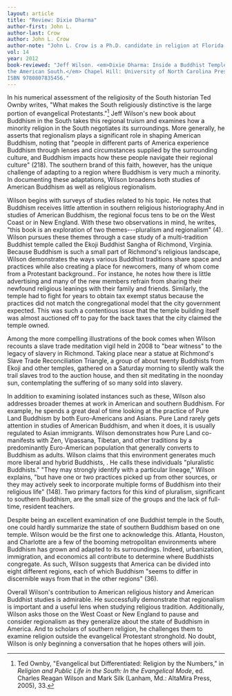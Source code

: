 ```yaml
---
layout: article
title: "Review: Dixie Dharma"
author-first: John L.
author-last: Crow
author: John L. Crow
author-note: "John L. Crow is a Ph.D. candidate in religion at Florida State University."
vol: 14
year: 2012
book-reviewed: "Jeff Wilson. <em>Dixie Dharma: Inside a Buddhist Temple in 
the American South.</em> Chapel Hill: University of North Carolina Press, 2012. 281 pp.
ISBN 9780807835456."
---
```


In his numerical assessment of the religiosity of the South historian
Ted Ownby writes, "What makes the South religiously distinctive is the
large portion of evangelical Protestants."[^1] Jeff Wilson's new book
about Buddhism in the South takes this regional truism and examines how
a minority religion in the South negotiates its surroundings. More
generally, he asserts that regionalism plays a significant role in
shaping American Buddhism, noting that "people in different parts of
America experience Buddhism through lenses and circumstances supplied by
the surrounding culture, and Buddhism impacts how these people navigate
their regional culture" (218). The southern brand of this faith,
however, has the unique challenge of adapting to a region where Buddhism
is very much a minority. In documenting these adaptations, Wilson
broadens both studies of American Buddhism as well as religious
regionalism.

Wilson begins with surveys of studies related to his topic. He notes
that Buddhism receives little attention in southern religious
historiography.And in studies of American Buddhism, the regional focus
tens to be on the West Coast or in New England. With these two
observations in mind, he writes, "this book is an exploration of two
themes---pluralism and regionalism" (4). Wilson pursues these themes
through a case study of a multi-tradition Buddhist temple called the
Ekoji Buddhist Sangha of Richmond, Virginia. Because Buddhism is such a
small part of Richmond's religious landscape, Wilson demonstrates the
ways various Buddhist traditions share space and practices while also
creating a place for newcomers, many of whom come from a Protestant
background.. For instance, he notes how there is little advertising and
many of the new members refrain from sharing their newfound religious
leanings with their family and friends. Similarly, the temple had to
fight for years to obtain tax exempt status because the practices did
not match the congregational model that the city government expected.
This was such a contentious issue that the temple building itself was
almost auctioned off to pay for the back taxes that the city claimed the
temple owned.

Among the more compelling illustrations of the book comes when Wilson
recounts a slave trade meditation vigil held in 2008 to "bear witness"
to the legacy of slavery in Richmond. Taking place near a statue at
Richmond's Slave Trade Reconciliation Triangle, a group of about twenty
Buddhists from Ekoji and other temples, gathered on a Saturday morning
to silently walk the trail slaves trod to the auction house, and then
sit meditating in the noonday sun, contemplating the suffering of so
many sold into slavery.

In addition to examining isolated instances such as these, Wilson also
addresses broader themes at work in American and southern Buddhism. For
example, he spends a great deal of time looking at the practice of Pure
Land Buddhism by both Euro-Americans and Asians. Pure Land rarely gets
attention in studies of American Buddhism, and when it does, it is
usually regulated to Asian immigrants. Wilson demonstrates how Pure Land
co-manifests with Zen, Vipassana, Tibetan, and other traditions by a
predominantly Euro-American population that generally converts to
Buddhism as adults. Wilson claims that this environment generates much
more liberal and hybrid Buddhists, . He calls these individuals
"pluralistic Buddhists." "They may strongly identify with a particular
lineage," Wilson explains, "but have one or two practices picked up from
other sources, or they may actively seek to incorporate multiple forms
of Buddhism into their religious life" (148). Two primary factors for
this kind of pluralism, significant to southern Buddhism, are the small
size of the groups and the lack of full-time, resident teachers.

Despite being an excellent examination of one Buddhist temple in the
South, one could hardly summarize the state of southern Buddhism based
on one temple. Wilson would be the first one to acknowledge this.
Atlanta, Houston, and Charlotte are a few of the booming metropolitan
environments where Buddhism has grown and adapted to its surroundings.
Indeed, urbanization, immigration, and economics all contribute to
determine where Buddhists congregate. As such, Wilson suggests that
America can be divided into eight different regions, each of which
Buddhism "seems to differ in discernible ways from that in the other
regions" (36).

Overall Wilson's contribution to American religious history and American
Buddhist studies is admirable. He successfully demonstrate that
regionalism is important and a useful lens when studying religious
tradition. Additionally, Wilson asks those on the West Coast or New
England to pause and consider regionalism as they generalize about the
state of Buddhism in America. And to scholars of southern religion, he
challenges them to examine religion outside the evangelical Protestant
stronghold. No doubt, Wilson is only beginning a conversation that he
hopes others will join.


[^1]: Ted Ownby, "Evangelical but Differentiated: Religion by the
    Numbers," in *Religion and Public Life in the South: In the
    Evangelical Mode*, ed. Charles Reagan Wilson and Mark Silk (Lanham,
    Md.: AltaMira Press, 2005), 33.
